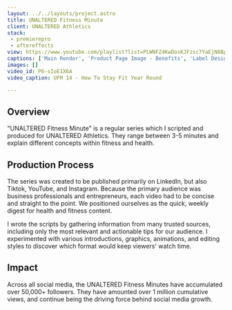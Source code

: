 ```yaml
---
layout: ../../layouts/project.astro
title: UNALTERED Fitness Minute
client: UNALTERED Athletics
stack:
 - premierepro
 - aftereffects
view: https://www.youtube.com/playlist?list=PLWNFZ4KwDosKJFzsc7YaEjN8BpgKNIhsM
captions: ['Main Render', 'Product Page Image - Benefits', 'Label Design', 'Box Design' ]
images: []
video_id: P6-sIoE1X6A
video_caption: UFM 14 - How To Stay Fit Year Round

---
```


## Overview
"UNALTERED Fitness Minute" is a regular series which I scripted and produced for UNALTERED Athletics. They range between 3-5 minutes and explain different concepts within fitness and health.

## Production Process
The series was created to be published primarily on LinkedIn, but also Tiktok, YouTube, and Instagram. Because the primary audience was business professionals and entrepreneurs, each video had to be concise and straight to the point. We positioned ourselves as the quick, weekly digest for health and fitness content.

I wrote the scripts by gathering information from many trusted sources, including only the most relevant and actionable tips for our audience. I experimented with various introductions, graphics, animations, and editing styles to discover which format would keep viewers' watch time.

## Impact
Across all social media, the UNALTERED Fitness Minutes have accumulated over 50,000+ followers. They have amounted over 1 million cumulative views, and continue being the driving force behind social media growth.